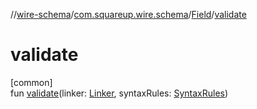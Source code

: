 //[wire-schema](../../../index.md)/[com.squareup.wire.schema](../index.md)/[Field](index.md)/[validate](validate.md)

# validate

[common]\
fun [validate](validate.md)(linker: [Linker](../-linker/index.md), syntaxRules: [SyntaxRules](../-syntax-rules/index.md))
